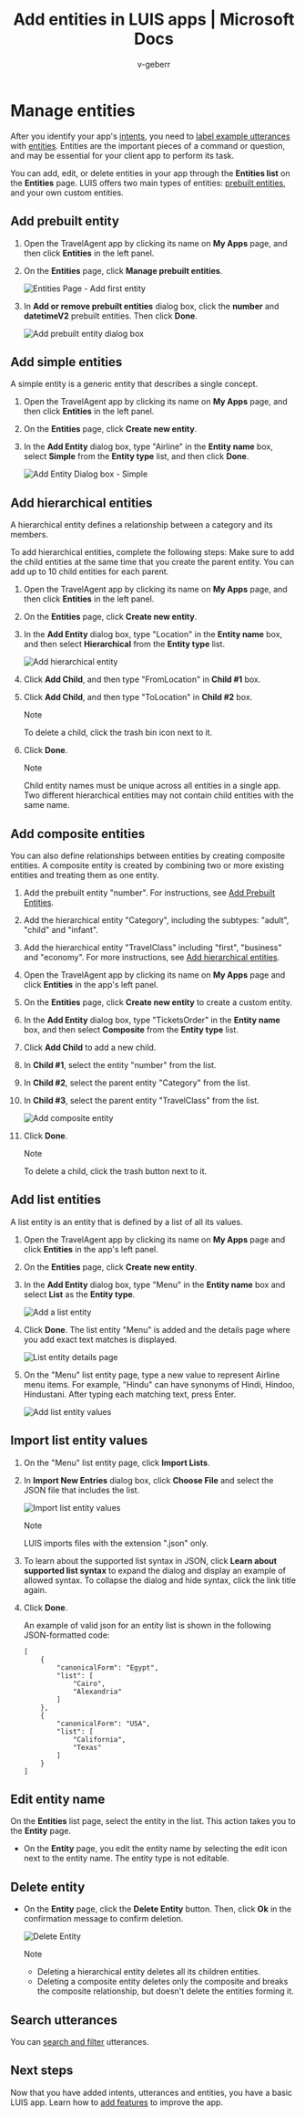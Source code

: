 ﻿---
title: Add entities in LUIS apps | Microsoft Docs
titleSuffix: Azure
description: Add entities (key data in your application's domain) in Language Understanding (LUIS) apps.
services: cognitive-services
author: v-geberr
manager: kaiqb 

ms.service: cognitive-services
ms.technology: luis
ms.topic: article
ms.date: 01/19/2018
ms.author: v-geberr
---

# Manage entities
After you identify your app's [intents](luis-concept-intent.md), you need to [label example utterances](luis-concept-utterance.md) with [entities](luis-concept-entity-types.md). Entities are the important pieces of a command or question, and may be essential for your client app to perform its task. 

You can add, edit, or delete entities in your app through the **Entities list** on the **Entities** page. LUIS offers two main types of entities: [prebuilt entities](luis-reference-prebuilt-entities.md), and your own custom entities.

## Add prebuilt entity

1. Open the TravelAgent app by clicking its name on **My Apps** page, and then click **Entities** in the left panel. 
2. On the **Entities** page, click **Manage prebuilt entities**.

    ![Entities Page - Add first entity](./media/add-entities/manage-prebuilt-entities-button.png)

3. In **Add or remove prebuilt entities** dialog box, click the **number** and **datetimeV2** prebuilt entities. Then click **Done**.

    ![Add prebuilt entity dialog box](./media/add-entities/list-of-prebuilt-entities.png)


## Add simple entities
A simple entity is a generic entity that describes a single concept. 

1. Open the TravelAgent app by clicking its name on **My Apps** page, and then click **Entities** in the left panel. 
2. On the **Entities** page, click **Create new entity**.
3. In the **Add Entity** dialog box, type "Airline" in the **Entity name** box,  select **Simple** from the **Entity type** list, and then click **Done**.

    ![Add Entity Dialog box - Simple](./media/add-entities/create-simple-airline-entity.png)


## Add hierarchical entities
A hierarchical entity defines a relationship between a category and its members.

To add hierarchical entities, complete the following steps: Make sure to add the child entities at the same time that you create the parent entity. You can add up to 10 child entities for each parent.

1. Open the TravelAgent app by clicking its name on **My Apps** page, and then click **Entities** in the left panel. 
2. On the **Entities** page, click **Create new entity**.
3. In the **Add Entity** dialog box, type "Location" in the **Entity name** box, and then select **Hierarchical** from the **Entity type** list.

    ![Add hierarchical entity](./media/add-entities/hier-location-entity-creation.png)

4. Click **Add Child**, and then type "FromLocation" in **Child #1** box. 
5. Click **Add Child**, and then type "ToLocation" in **Child #2** box. 
    >[!NOTE]
    >To delete a child, click the trash bin icon next to it.

6. Click **Done**.

    >[!NOTE]
    >Child entity names must be unique across all entities in a single app. Two different hierarchical entities may not contain child entities with the same name. 

## Add composite entities
You can also define relationships between entities by creating composite entities. A composite entity is created by combining two or more existing entities and treating them as one entity. 

1. Add the prebuilt entity "number". For instructions, see [Add Prebuilt Entities](#add-prebuilt-entity). 
2. Add the hierarchical entity "Category", including the subtypes: "adult", "child" and "infant". 

3. Add the hierarchical entity "TravelClass" including "first", "business" and "economy". For more instructions, see [Add hierarchical entities](#add-hierarchical-entities). 

4. Open the TravelAgent app by clicking its name on **My Apps** page and click **Entities** in the app's left panel.
5. On the **Entities** page, click **Create new entity** to create a custom entity.
6. In the **Add Entity** dialog box, type "TicketsOrder" in the **Entity name** box, and then select **Composite** from the **Entity type** list.
7. Click **Add Child** to add a new child.
8. In **Child #1**, select the entity "number" from the list.
9. In **Child #2**, select the parent entity "Category" from the list. 
10. In **Child #3**, select the parent entity "TravelClass" from the list. 

    ![Add composite entity](./media/add-entities/ticketsorder-composite-entity.png)

11. Click **Done**.

    >[!NOTE]
    >To delete a child, click the trash button next to it.


## Add list entities
A list entity is an entity that is defined by a list of all its values. 

1. Open the TravelAgent app by clicking its name on **My Apps** page and click **Entities** in the app's left panel.
2. On the **Entities** page, click **Create new entity**.
3. In the **Add Entity** dialog box, type "Menu" in the **Entity name** box and select **List** as the **Entity type**.
 
    ![Add a list entity](./media/add-entities/menu-list-dialog.png)
  
4. Click **Done**. The list entity "Menu" is added and the details page where you add exact text matches is displayed. 

    ![List entity details page](./media/add-entities/menu-list-dialog-after.png)

5. On the "Menu" list entity page, type a new value to represent Airline menu items. For example, "Hindu" can have synonyms of Hindi, Hindoo, Hindustani. After typing each matching text, press Enter.

    ![Add list entity values](./media/add-entities/menu-list-eqyptair-synonyms.png)
 
## Import list entity values

 1. On the "Menu" list entity page, click **Import Lists**.
 2. In **Import New Entries** dialog box, click **Choose File** and select the JSON file that includes the list.

    ![Import list entity values](./media/add-entities/menu-list-import-json-dialog-with-file.png)

    >[!NOTE]
    >LUIS imports files with the extension ".json" only.

 3. To learn about the supported list syntax in JSON, click **Learn about supported list syntax** to expand the dialog and display an example of allowed syntax. To collapse the dialog and hide syntax, click the link title again.

 4. Click **Done**.

    An example of valid json for an entity list is shown in the following JSON-formatted code:

    ```
    [
        {
            "canonicalForm": "Egypt",
            "list": [
                "Cairo",
                "Alexandria"
            ]
        },
        {
            "canonicalForm": "USA",
            "list": [
                "California",
                "Texas"
            ]
        }
    ]  
    ```

## Edit entity name
On the **Entities** list page, select the entity in the list. This action takes you to the **Entity** page.

* On the **Entity** page, you edit the entity name by selecting the edit icon next to the entity name. The entity type is not editable. 

## Delete entity

* On the **Entity** page, click the **Delete Entity** button. Then, click **Ok** in the confirmation message to confirm deletion.
 
    ![Delete Entity](./media/add-entities/entity-delete.png)

    >[!NOTE]
    >* Deleting a hierarchical entity deletes all its children entities.
    >* Deleting a composite entity deletes only the composite and breaks the composite relationship, but doesn't delete the entities forming it.

## Search utterances
You can [search and filter](https://docs.microsoft.com/azure/cognitive-services/LUIS/add-example-utterances#search-in-utterances) utterances. 

## Next steps
Now that you have added intents, utterances and entities, you have a basic LUIS app. Learn how to [add features](Add-Features.md) to improve the app.
 
